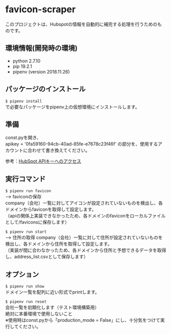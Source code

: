 # favicon-scraper
このプロジェクトは、Hubspotの情報を自動的に補完する処理を行うためのものです。

## 環境情報(開発時の環境)

- python 2.7.10
- pip 19.2.1
- pipenv (version 2018.11.26)

## パッケージのインストール
```$ pipenv install```  
で必要なパッケージをpipenv上の仮想環境にインストールします。

## 準備
const.pyを開き、  
apikey = '0fa59160-94cb-40ad-85fe-e7678c23f46f'
の部分を、使用するアカウントに合わせて書き換えてください。

参考：[HubSpot APIキーへのアクセス](https://knowledge.hubspot.com/jp/articles/kcs_article/integrations/how-do-i-get-my-hubspot-api-key)


## 実行コマンド
```$ pipenv run favicon```  
 --> faviconの保存  
 company（会社）一覧に対してアイコンが設定されていないものを検出し、各ドメインからfaviconを取得して設定します。  
 （apiの関係上実装できなかったため、各ドメインのfaviconをローカルファイルとして/faviconsに保存します）

```$ pipenv run start```  
 --> 住所の取得
 company（会社）一覧に対して住所が設定されていないものを検出し、各ドメインから住所を取得して設定します。  
（実装が間に合わなかったため、各ドメインから住所と予想できるデータを取得し、address_list.csvとして保存します）


## オプション
```$ pipenv run show```  
ドメイン一覧を配列に近い形式でprintします。

```$ pipenv run reset```  
会社一覧を初期化します（テスト環境構築用）  
絶対に本番環境で使用しないこと  
※使用時はconst.pyから「production_mode = False」にし、十分気をつけて実行してください。  
